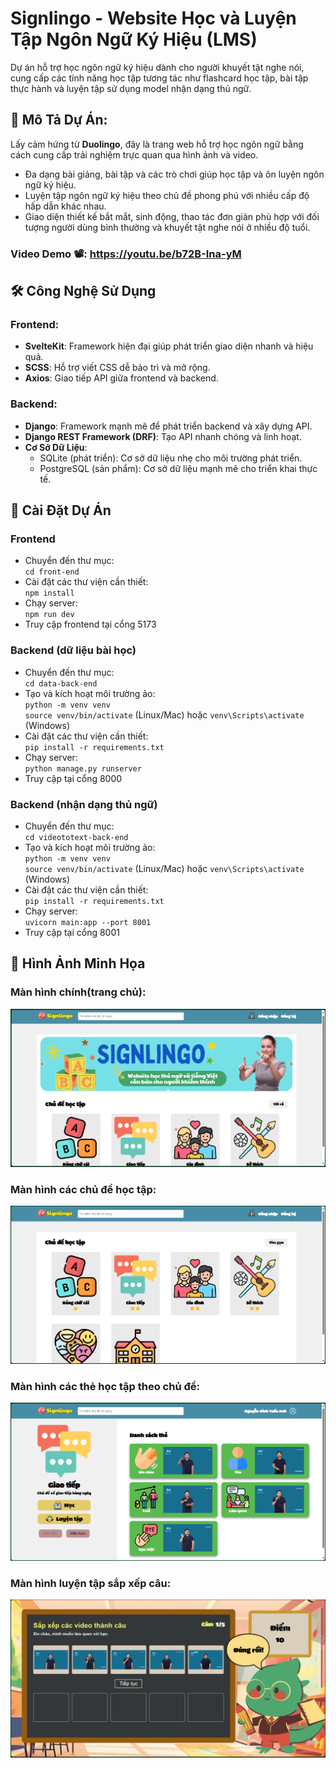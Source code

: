 # Signlingo - Website Học và Luyện Tập Ngôn Ngữ Ký Hiệu (LMS)
Dự án hỗ trợ học ngôn ngữ ký hiệu dành cho người khuyết tật nghe nói, cung cấp các tính năng học tập tương tác như flashcard học tập, bài tập thực hành và luyện tập sử dụng model nhận dạng thủ ngữ.

## 📖 Mô Tả Dự Án:
Lấy cảm hứng từ **Duolingo**, đây là trang web hỗ trợ học ngôn ngữ bằng cách cung cấp trải nghiệm trực quan qua hình ảnh và video.
- Đa dạng bài giảng, bài tập và các trò chơi giúp học tập và ôn luyện ngôn ngữ ký hiệu.
- Luyện tập ngôn ngữ ký hiệu theo chủ đề phong phú với nhiều cấp độ hấp dẫn khác nhau.
- Giao diện thiết kế bắt mắt, sinh động, thao tác đơn giản phù hợp với đối tượng người dùng bình thường và khuyết tật nghe nói ở nhiều độ tuổi.

### Video Demo 📽️: https://youtu.be/b72B-Ina-yM


## 🛠️ Công Nghệ Sử Dụng 
### Frontend:
- **SvelteKit**: Framework hiện đại giúp phát triển giao diện nhanh và hiệu quả.
- **SCSS**: Hỗ trợ viết CSS dễ bảo trì và mở rộng.
- **Axios**: Giao tiếp API giữa frontend và backend.
### Backend:
- **Django**: Framework mạnh mẽ để phát triển backend và xây dựng API.
- **Django REST Framework (DRF)**: Tạo API nhanh chóng và linh hoạt.
- **Cơ Sở Dữ Liệu**:
  - SQLite (phát triển): Cơ sở dữ liệu nhẹ cho môi trường phát triển.
  - PostgreSQL (sản phẩm): Cơ sở dữ liệu mạnh mẽ cho triển khai thực tế.

## 🚀 Cài Đặt Dự Án
### Frontend
- Chuyển đến thư mục:  
`cd front-end`  
- Cài đặt các thư viện cần thiết:  
`npm install`  
- Chạy server:  
`npm run dev`  
- Truy cập frontend tại cổng 5173

### Backend (dữ liệu bài học)
- Chuyển đến thư mục:  
`cd data-back-end`  
- Tạo và kích hoạt môi trường ảo:  
`python -m venv venv`  
`source venv/bin/activate` (Linux/Mac) hoặc `venv\Scripts\activate` (Windows)  
- Cài đặt các thư viện cần thiết:  
`pip install -r requirements.txt`  
- Chạy server:  
`python manage.py runserver`  
- Truy cập tại cổng 8000

### Backend (nhận dạng thủ ngữ)
- Chuyển đến thư mục:  
`cd videototext-back-end`  
- Tạo và kích hoạt môi trường ảo:  
`python -m venv venv`  
`source venv/bin/activate` (Linux/Mac) hoặc `venv\Scripts\activate` (Windows)  
- Cài đặt các thư viện cần thiết:  
`pip install -r requirements.txt`  
- Chạy server:  
`uvicorn main:app --port 8001`  
- Truy cập tại cổng 8001

## 📸 Hình Ảnh Minh Họa
### Màn hình chính(trang chủ):
![image](images/image1.png)
### Màn hình các chủ đề học tập:
![image](images/image2.png)
### Màn hình các thẻ học tập theo chủ đề:
![image](images/image3.png)
### Màn hình luyện tập sắp xếp câu: 
![image](images/image4.png)
